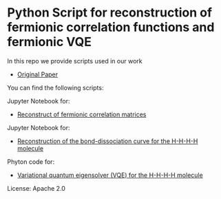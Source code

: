 # Python Script for reconstruction of fermionic correlation functions and fermionic VQE

In this repo we provide scripts used in our work

+ [Original Paper](https://arxiv.org/abs/2205.00981)

You can find the following scripts:

Jupyter Notebook for:
+ [Reconstruct of fermionic correlation matrices](fermi_cor_reco.ipynb)

Jupyter Notebook for:
+ [Reconstruction of the  bond-dissociation curve for the H-H-H-H molecule](H4_bond_dis.py)

Phyton code for:
+ [Variational quantum eigensolver (VQE) for the H-H-H-H molecule](VQE.py)

License: Apache 2.0


